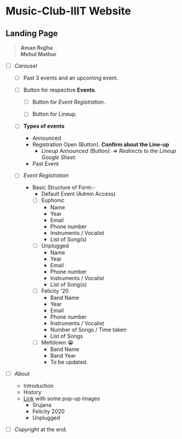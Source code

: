 # Music-Club-IIIT Website

## Landing Page

> **Aman Rojjha** <br>
> **Mehul Mathur**

- [ ] _Carousel_
    - [ ] Past 3 events and an upcoming event.
   
    - [ ] Button for respective **Events**.
        - [ ] Button for *Event Registration*.
        - [ ] Button for Lineup.


    - [ ] **Types of events**
        - Announced
        - Registration Open (Button).
        **Confirm about the Line-up**
            - _Lineup Announced (Button). => Redirects to the Lineup Google Sheet._
        - Past Event
    
    - [ ] _Event Registration_
        - Basic Structure of Form:-
            - Default Event (Admin Access)
            - [ ] Euphonic
                - Name
                - Year
                - Email
                - Phone number
                - Instruments / Vocalist
                - List of Song(s)
            - [ ] Unplugged
                - Name
                - Year
                - Email
                - Phone number
                - Instruments / Vocalist
                - List of Song(s)
            - [ ] Felicity '20
                - Band Name
                - Year
                - Email
                - Phone number
                - Instruments / Vocalist
                - Number of Songs / Time taken
                - List of Songs
            - [ ]  Meltdown :sob:
                - Band Name
                - Band Year
                - To be updated.


- [ ] _About_
    - Introduction
    - History
    - [Link](Images) with some pop-up images
        - Srujana
        - Felicity 2020
        - Unplugged

- [ ] $Copyright$ at the end.
